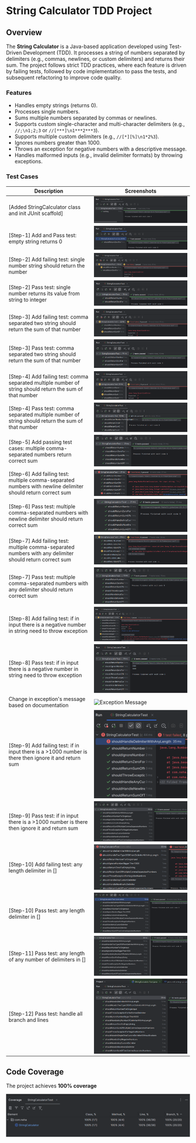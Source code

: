 # String Calculator TDD Project

## Overview
The **String Calculator** is a Java-based application developed using Test-Driven Development (TDD). It processes a string of numbers separated by delimiters (e.g., commas, newlines, or custom delimiters) and returns their sum. The project follows strict TDD practices, where each feature is driven by failing tests, followed by code implementation to pass the tests, and subsequent refactoring to improve code quality.

### Features
- Handles empty strings (returns 0).
- Processes single numbers.
- Sums multiple numbers separated by commas or newlines.
- Supports custom single-character and multi-character delimiters (e.g., `//;\n1;2;3` or `//[***]\n1***2***3`).
- Supports multiple custom delimiters (e.g., `//[*][%]\n1*2%3`).
- Ignores numbers greater than 1000.
- Throws an exception for negative numbers with a descriptive message.
- Handles malformed inputs (e.g., invalid delimiter formats) by throwing exceptions.

### Test Cases 
| Description | Screenshots |
|-------------|-------------|
| [Added StringCalculator class and init JUnit scaffold] | ![Init Code](screenshots/init_code.png#width=600px) |
| [Step-1] Add and Pass test: empty string returns 0 | ![Step-1 Pass](screenshots/1p.png#width=600px) |
| [Step-2] Add failing test: single number string should return the number | ![Step-2 Fail](screenshots/2f.png#width=600px) |
| [Step-2] Pass test: single number returns its value from string to integer | ![Step-2 Pass](screenshots/2p.png#width=600px) |
| [Step-3] Add failing test: comma separated two string should return the sum of that number | ![Step-3 Fail](screenshots/3f.png#width=600px) |
| [Step-3] Pass test: comma separated two string should return the sum of that number | ![Step-3 Pass](screenshots/3p.png#width=600px) |
| [Step-4] Add failing test: comma separated multiple number of string should return the sum of that number | ![Step-4 Fail](screenshots/4f.png#width=600px) |
| [Step-4] Pass test: comma separated multiple number of string should return the sum of that number | ![Step-4 Pass](screenshots/4p.png#width=600px) |
| [Step-5] Add passing test cases: multiple comma-separated numbers return correct sum | ![Step-5 Pass](screenshots/5p.png#width=600px) |
| [Step-6] Add failing test: multiple comma-separated numbers with newline delimiter should return correct sum | ![Step-6 Fail](screenshots/6f.png#width=600px) |
| [Step-6] Pass test: multiple comma-separated numbers with newline delimiter should return correct sum | ![Step-6 Pass](screenshots/6p.png#width=600px) |
| [Step-7] Add failing test: multiple comma-separated numbers with any delimiter should return correct sum | ![Step-7 Fail](screenshots/7f.png#width=600px) |
| [Step-7] Pass test: multiple comma-separated numbers with any delimiter should return correct sum | ![Step-7 Pass](screenshots/7p.png#width=600px) |
| [Step-8] Add failing test: if in input there is a negative number in string need to throw exception | ![Step-8 Fail](screenshots/8f.png#width=600px) |
| [Step-8] Pass test: if in input there is a negative number in string need to throw exception | ![Step-8 Pass](screenshots/8p.png#width=600px) |
| Change in exception's message based on documentation | ![Exception Message](screenshots/exc.png#width=600px) |
| [Step-9] Add failing test: if in input there is a >1000 number is there then ignore it and return sum | ![Step-9 Fail](screenshots/9f.png#width=600px) |
| [Step-9] Pass test: if in input there is a >1000 number is there then ignore it and return sum | ![Step-9 Pass](screenshots/9p.png#width=600px) |
| [Step-10] Add failing test: any length delimiter in [] | ![Step-10 Fail](screenshots/10f.png#width=600px) |
| [Step-10] Pass test: any length delimiter in [] | ![Step-10 Pass](screenshots/10p.png#width=600px) |
| [Step-11] Pass test: any length of any number of delimiters in [] | ![Step-11 Pass](screenshots/11p.png#width=600px) |
| [Step-12] Pass test: handle all branch and lines | ![Step-12 Pass](screenshots/14p.png#width=600px) |

## Code Coverage
The project achieves **100% coverage**

![100% Coverage Report](screenshots/c.png)

